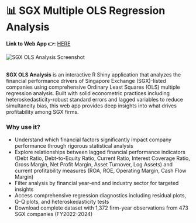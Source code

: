 # 📊 SGX Multiple OLS Regression Analysis

**Link to Web App 👉**: [HERE](https://tsu2000.shinyapps.io/sgx_ols/)

![SGX OLS Analysis Screenshot](https://github.com/user-attachments/assets/b55cd1f6-85e0-4eb0-9f5e-5a7a33aa467c)

<br>**SGX OLS Analysis** is an interactive R Shiny application that analyzes the financial performance drivers of Singapore Exchange (SGX)-listed companies using comprehensive Ordinary Least Squares (OLS) multiple regression analysis. Built with solid econometric practices including heteroskedasticity-robust standard errors and lagged variables to reduce simultaneity bias, this web app provides deep insights into what drives profitability among SGX firms.

### Why use it?
- Understand which financial factors significantly impact company performance through rigorous statistical analysis
- Explore relationships between lagged financial performance indicators (Debt Ratio, Debt-to-Equity Ratio, Current Ratio, Interest Coverage Ratio, Gross Margin, Net Profit Margin, Asset Turnover, Log Assets) and current profitability measures (ROA, ROE, Operating Margin, Cash Flow Margin)
- Filter analysis by financial year-end and industry sector for targeted insights
- Access comprehensive regression diagnostics including residual plots, Q-Q plots, and heteroskedasticity tests
- Download complete dataset with 1,372 firm-year observations from 473 SGX companies (FY2022-2024)
